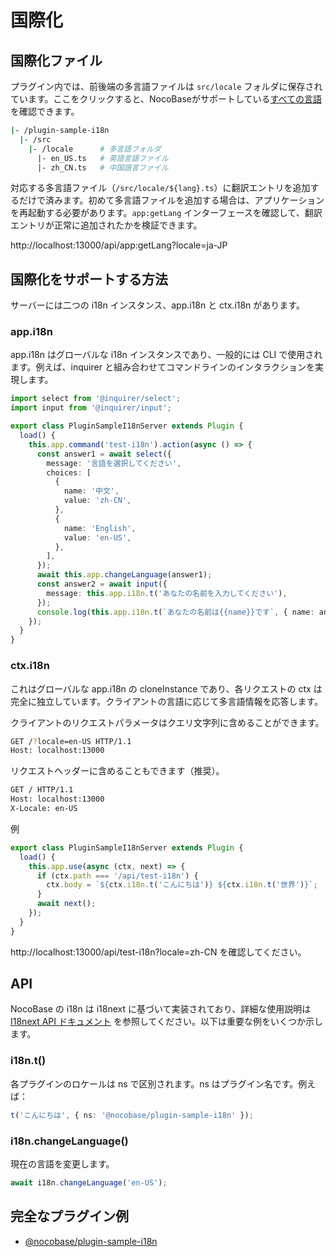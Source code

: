 # 国際化

## 国際化ファイル

プラグイン内では、前後端の多言語ファイルは `src/locale` フォルダに保存されています。ここをクリックすると、NocoBaseがサポートしている[すべての言語](/development/others/languages)を確認できます。

```bash
|- /plugin-sample-i18n
  |- /src
    |- /locale      # 多言語フォルダ
      |- en_US.ts   # 英語言語ファイル
      |- zh_CN.ts   # 中国語言ファイル
```

対応する多言語ファイル（`/src/locale/${lang}.ts`）に翻訳エントリを追加するだけで済みます。初めて多言語ファイルを追加する場合は、アプリケーションを再起動する必要があります。`app:getLang` インターフェースを確認して、翻訳エントリが正常に追加されたかを検証できます。

http://localhost:13000/api/app:getLang?locale=ja-JP

## 国際化をサポートする方法

サーバーには二つの i18n インスタンス、app.i18n と ctx.i18n があります。

### app.i18n

app.i18n はグローバルな i18n インスタンスであり、一般的には CLI で使用されます。例えば、inquirer と組み合わせてコマンドラインのインタラクションを実現します。

```ts
import select from '@inquirer/select';
import input from '@inquirer/input';

export class PluginSampleI18nServer extends Plugin {
  load() {
    this.app.command('test-i18n').action(async () => {
      const answer1 = await select({
        message: '言語を選択してください',
        choices: [
          {
            name: '中文',
            value: 'zh-CN',
          },
          {
            name: 'English',
            value: 'en-US',
          },
        ],
      });
      await this.app.changeLanguage(answer1);
      const answer2 = await input({
        message: this.app.i18n.t('あなたの名前を入力してください'),
      });
      console.log(this.app.i18n.t(`あなたの名前は{{name}}です`, { name: answer2 }));
    });
  }
}
```

### ctx.i18n

これはグローバルな app.i18n の cloneInstance であり、各リクエストの ctx は完全に独立しています。クライアントの言語に応じて多言語情報を応答します。

クライアントのリクエストパラメータはクエリ文字列に含めることができます。

```bash
GET /?locale=en-US HTTP/1.1
Host: localhost:13000
```

リクエストヘッダーに含めることもできます（推奨）。

```bash
GET / HTTP/1.1
Host: localhost:13000
X-Locale: en-US
```

例

```ts
export class PluginSampleI18nServer extends Plugin {
  load() {
    this.app.use(async (ctx, next) => {
      if (ctx.path === '/api/test-i18n') {
        ctx.body = `${ctx.i18n.t('こんにちは')} ${ctx.i18n.t('世界')}`;
      }
      await next();
    });
  }
}
```

http://localhost:13000/api/test-i18n?locale=zh-CN を確認してください。

## API

NocoBase の i18n は i18next に基づいて実装されており、詳細な使用説明は [I18next API ドキュメント](https://www.i18next.com/overview/api) を参照してください。以下は重要な例をいくつか示します。

### i18n.t()

各プラグインのロケールは ns で区別されます。ns はプラグイン名です。例えば：

```ts
t('こんにちは', { ns: '@nocobase/plugin-sample-i18n' });
```

### i18n.changeLanguage()

現在の言語を変更します。

```ts
await i18n.changeLanguage('en-US');
```

## 完全なプラグイン例

- [@nocobase/plugin-sample-i18n](#)

